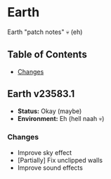 # Earth

Earth "patch notes" 💀 (eh)

## Table of Contents

- [Changes](#Changes)

## Earth v23583.1

- **Status:** Okay (maybe)
- **Environment:** Eh (hell naah 💀)

### Changes

- Improve sky effect
- [Partially] Fix unclipped walls
- Improve sound effects
